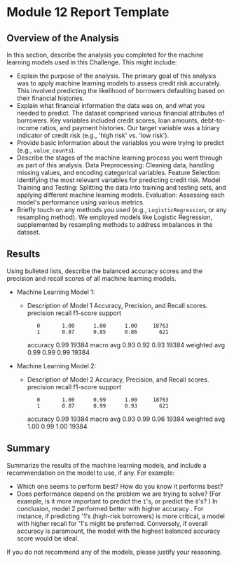 # Module 12 Report Template

## Overview of the Analysis

In this section, describe the analysis you completed for the machine learning models used in this Challenge. This might include:

* Explain the purpose of the analysis.
The primary goal of this analysis was to apply machine learning models to assess credit risk accurately. This involved predicting the likelihood of borrowers defaulting based on their financial histories.
* Explain what financial information the data was on, and what you needed to predict.
The dataset comprised various financial attributes of borrowers. Key variables included credit scores, loan amounts, debt-to-income ratios, and payment histories. Our target variable was a binary indicator of credit risk (e.g., 'high risk' vs. 'low risk').
* Provide basic information about the variables you were trying to predict (e.g., `value_counts`).
* Describe the stages of the machine learning process you went through as part of this analysis.
Data Preprocessing: Cleaning data, handling missing values, and encoding categorical variables.
Feature Selection: Identifying the most relevant variables for predicting credit risk.
Model Training and Testing: Splitting the data into training and testing sets, and applying different machine learning models.
Evaluation: Assessing each model's performance using various metrics.
* Briefly touch on any methods you used (e.g., `LogisticRegression`, or any resampling method).
We employed models like Logistic Regression, supplemented by resampling methods to address imbalances in the dataset.

## Results

Using bulleted lists, describe the balanced accuracy scores and the precision and recall scores of all machine learning models.

* Machine Learning Model 1:
  * Description of Model 1 Accuracy, Precision, and Recall scores.
     precision    recall  f1-score   support

           0       1.00      1.00      1.00     18763
           1       0.87      0.85      0.86       621

    accuracy                           0.99     19384
   macro avg       0.93      0.92      0.93     19384
weighted avg       0.99      0.99      0.99     19384


* Machine Learning Model 2:
  * Description of Model 2 Accuracy, Precision, and Recall scores.
     precision    recall  f1-score   support

           0       1.00      0.99      1.00     18763
           1       0.87      0.99      0.93       621

    accuracy                           0.99     19384
   macro avg       0.93      0.99      0.96     19384
weighted avg       1.00      0.99      1.00     19384

## Summary

Summarize the results of the machine learning models, and include a recommendation on the model to use, if any. For example:
* Which one seems to perform best? How do you know it performs best?
* Does performance depend on the problem we are trying to solve? (For example, is it more important to predict the `1`'s, or predict the `0`'s? )
In conclusion, model 2 performed better with higher accuracy . For instance, if predicting '1's (high-risk borrowers) is more critical, a model with higher recall for '1's might be preferred. Conversely, if overall accuracy is paramount, the model with the highest balanced accuracy score would be ideal.

If you do not recommend any of the models, please justify your reasoning.
